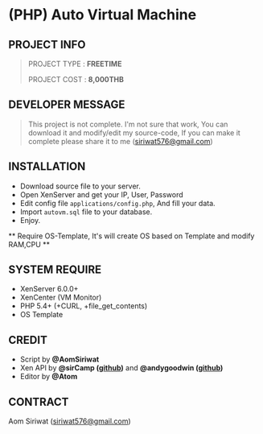 # (PHP) Auto Virtual Machine

## PROJECT INFO
>
> PROJECT TYPE : **FREETIME**
>
> PROJECT COST : **8,000THB**
>

## DEVELOPER MESSAGE
> This project is not complete. I'm not sure that work, You can download it and modify/edit my source-code, If you can make it complete please share it to me (siriwat576@gmail.com)

## INSTALLATION
- Download source file to your server.
- Open XenServer and get your IP, User, Password
- Edit config file `applications/config.php`, And fill your data.
- Import `autovm.sql` file to your database.
- Enjoy.
<p>** Require OS-Template, It's will create OS based on Template and modify RAM,CPU **</p>

## SYSTEM REQUIRE
- XenServer 6.0.0+
- XenCenter (VM Monitor)
- PHP 5.4+ (+CURL, +file_get_contents)
- OS Template

## CREDIT
- Script by **@AomSiriwat**
- Xen API by **@sirCamp ([github](https://github.com/sirCamp/Xenapi))** and **@andygoodwin ([github](https://github.com/andygoodwin/PHP-xenapi))**
- Editor by **@Atom**

## CONTRACT
Aom Siriwat (siriwat576@gmail.com)
